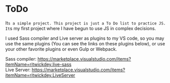# ToDo

It`s a simple project. This project is just a To Do list to practice JS. 
It`s my first project where I have begun to use JS in complex decisions.

I used Sass compiler and Live server as plugins to my VS code, so you may use the same plugins (You can see the links on these plugins below), or use your other favorite plugins or even Gulp or Webpack.

Sass compiler: https://marketplace.visualstudio.com/items?itemName=ritwickdey.live-sass</br>
Live Server: https://marketplace.visualstudio.com/items?itemName=ritwickdey.LiveServer</br>
